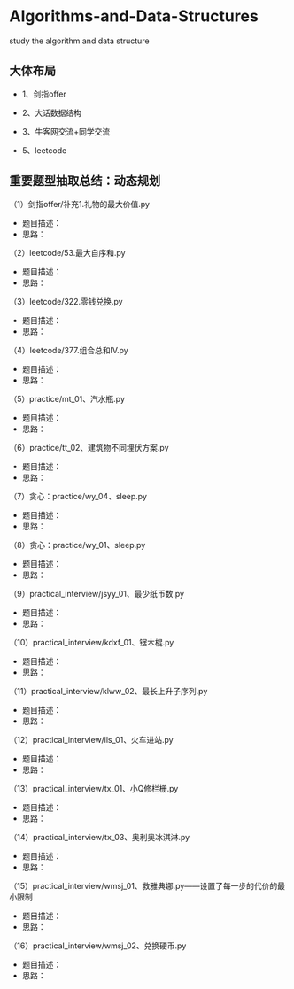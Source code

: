 # Algorithms-and-Data-Structures
study the algorithm and data structure

大体布局
--------------
- 1、剑指offer

- 2、大话数据结构

- 3、牛客网交流+同学交流

- 5、leetcode



重要题型抽取总结：动态规划
-----------------------------------
（1）剑指offer/补充1.礼物的最大价值.py
- 题目描述：
- 思路：

（2）leetcode/53.最大自序和.py
- 题目描述：
- 思路：

（3）leetcode/322.零钱兑换.py
- 题目描述：
- 思路：

（4）leetcode/377.组合总和IV.py
- 题目描述：
- 思路：


（5）practice/mt_01、汽水瓶.py
- 题目描述：
- 思路：

（6）practice/tt_02、建筑物不同埋伏方案.py
- 题目描述：
- 思路：

（7）贪心：practice/wy_04、sleep.py
- 题目描述：
- 思路：

（8）贪心：practice/wy_01、sleep.py
- 题目描述：
- 思路：

（9）practical_interview/jsyy_01、最少纸币数.py
- 题目描述：
- 思路：

（10）practical_interview/kdxf_01、锯木棍.py
- 题目描述：
- 思路：

（11）practical_interview/klww_02、最长上升子序列.py
- 题目描述：
- 思路：

（12）practical_interview/lls_01、火车进站.py
- 题目描述：
- 思路：

（13）practical_interview/tx_01、小Q修栏栅.py
- 题目描述：
- 思路：

（14）practical_interview/tx_03、奥利奥冰淇淋.py
- 题目描述：
- 思路：

（15）practical_interview/wmsj_01、救雅典娜.py——设置了每一步的代价的最小限制
- 题目描述：
- 思路：

（16）practical_interview/wmsj_02、兑换硬币.py
- 题目描述：
- 思路：


